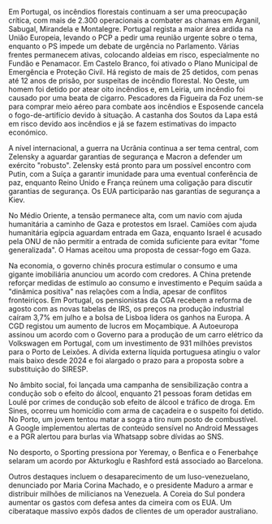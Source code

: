 Em Portugal, os incêndios florestais continuam a ser uma preocupação crítica, com mais de 2.300 operacionais a combater as chamas em Arganil, Sabugal, Mirandela e Montalegre. Portugal regista a maior área ardida na União Europeia, levando o PCP a pedir uma reunião urgente sobre o tema, enquanto o PS impede um debate de urgência no Parlamento. Várias frentes permanecem ativas, colocando aldeias em risco, especialmente no Fundão e Penamacor. Em Castelo Branco, foi ativado o Plano Municipal de Emergência e Proteção Civil. Há registo de mais de 25 detidos, com penas até 12 anos de prisão, por suspeitas de incêndio florestal. No Oeste, um homem foi detido por atear oito incêndios e, em Leiria, um incêndio foi causado por uma beata de cigarro. Pescadores da Figueira da Foz unem-se para comprar meio aéreo para combate aos incêndios e Esposende cancela o fogo-de-artifício devido à situação. A castanha dos Soutos da Lapa está em risco devido aos incêndios e já se fazem estimativas do impacto económico.

A nível internacional, a guerra na Ucrânia continua a ser tema central, com Zelensky a aguardar garantias de segurança e Macron a defender um exército "robusto". Zelensky está pronto para um possível encontro com Putin, com a Suíça a garantir imunidade para uma eventual conferência de paz, enquanto Reino Unido e França reúnem uma coligação para discutir garantias de segurança. Os EUA participarão nas garantias de segurança a Kiev.

No Médio Oriente, a tensão permanece alta, com um navio com ajuda humanitária a caminho de Gaza e protestos em Israel. Camiões com ajuda humanitária egípcia aguardam entrada em Gaza, enquanto Israel é acusado pela ONU de não permitir a entrada de comida suficiente para evitar "fome generalizada". O Hamas aceitou uma proposta de cessar-fogo em Gaza.

Na economia, o governo chinês procura estimular o consumo e uma gigante imobiliária anunciou um acordo com credores. A China pretende reforçar medidas de estímulo ao consumo e investimento e Pequim saúda a "dinâmica positiva" nas relações com a Índia, apesar de conflitos fronteiriços. Em Portugal, os pensionistas da CGA recebem a reforma de agosto com as novas tabelas de IRS, os preços na produção industrial caíram 3,7% em julho e a bolsa de Lisboa lidera os ganhos na Europa. A CGD registou um aumento de lucros em Moçambique. A Autoeuropa assinou um acordo com o Governo para a produção de um carro elétrico da Volkswagen em Portugal, com um investimento de 931 milhões previstos para o Porto de Leixões. A dívida externa líquida portuguesa atingiu o valor mais baixo desde 2024 e foi alargado o prazo para a proposta sobre a substituição do SIRESP.

No âmbito social, foi lançada uma campanha de sensibilização contra a condução sob o efeito do álcool, enquanto 21 pessoas foram detidas em Loulé por crimes de condução sob efeito de álcool e tráfico de droga. Em Sines, ocorreu um homicídio com arma de caçadeira e o suspeito foi detido. No Porto, um jovem tentou matar a sogra a tiro num posto de combustível. A Google implementou alertas de conteúdo sensível no Android Messages e a PGR alertou para burlas via Whatsapp sobre dívidas ao SNS.

No desporto, o Sporting pressiona por Yeremay, o Benfica e o Fenerbahçe selaram um acordo por Akturkoglu e Rashford está associado ao Barcelona.

Outros destaques incluem o desaparecimento de um luso-venezuelano, denunciado por Maria Corina Machado, e o presidente Maduro a armar e distribuir milhões de milicianos na Venezuela. A Coreia do Sul pondera aumentar os gastos com defesa antes da cimeira com os EUA. Um ciberataque massivo expôs dados de clientes de um operador australiano.